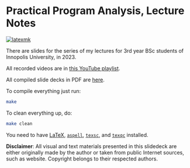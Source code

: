 # Practical Program Analysis, Lecture Notes

[![latexmk](https://github.com/yegor256/ppa/actions/workflows/latexmk.yml/badge.svg?branch=master)](https://github.com/yegor256/ppa/actions/workflows/latexmk.yml)

There are slides for the series of my lectures for 3rd year BSc
students of Innopolis University, in 2023.

All recorded videos are in [this YouTube playlist][playlist].

All compiled slide decks in PDF are [here](https://yegor256.github.io/ppa/).

To compile everything just run:

```bash
make
```

To clean everything up, do:

```bash
make clean
```

You need to have
[LaTeX](https://en.wikipedia.org/wiki/LaTeX),
[`aspell`](http://aspell.net/),
[`texsc`](https://rubygems.org/gems/texsc),
and
[`texqc`](https://rubygems.org/gems/texqc)
installed.

**Disclaimer**: All visual and text materials presented in
this slidedeck are either originally made by the author or taken from public
Internet sources, such as website. Copyright belongs to their respected
authors.

[playlist]: https://www.youtube.com/playlist?list=PLaIsQH4uc08wdXIC4utfgMxV_iswE9_Md
